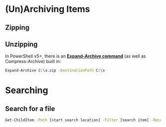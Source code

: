 # (Un)Archiving Items

## Zipping

## Unzipping 

In PowerShell v5+, there is an [__Expand-Archive command__](https://learn.microsoft.com/en-us/powershell/module/microsoft.powershell.archive/Expand-Archive?view=powershell-6) (as well as Compress-Archive) built in:

```bash
Expand-Archive C:\a.zip -DestinationPath C:\a
```

# Searching 

## Search for a file

```bash
Get-ChildItem -Path [start search location] -Filter [search item] -Recurse -ErrorAction SilentlyContinue -Force
```